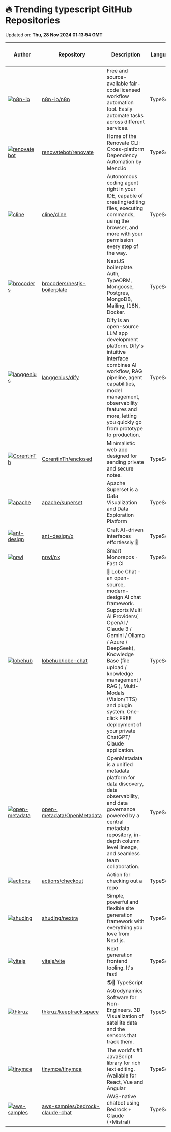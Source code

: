 # 🔥 Trending typescript GitHub Repositories

Updated on: **Thu, 28 Nov 2024 01:13:54 GMT**

| Author | Repository | Description | Language | ⭐ Total Stars | 🌟 Stars Today |
|--------|------------|-------------|----------|----------------|----------------|
| [![n8n-io](https://avatars.githubusercontent.com/u/6249596?s=40&v=4)](https://github.com/n8n-io) | [n8n-io/n8n](https://github.com/n8n-io/n8n) | Free and source-available fair-code licensed workflow automation tool. Easily automate tasks across different services. | TypeScript | 49784 | 98 |
| [![renovatebot](https://avatars.githubusercontent.com/u/6311784?s=40&v=4)](https://github.com/renovatebot) | [renovatebot/renovate](https://github.com/renovatebot/renovate) | Home of the Renovate CLI: Cross-platform Dependency Automation by Mend.io | TypeScript | 17797 | 11 |
| [![cline](https://avatars.githubusercontent.com/u/7799382?s=40&v=4)](https://github.com/cline) | [cline/cline](https://github.com/cline/cline) | Autonomous coding agent right in your IDE, capable of creating/editing files, executing commands, using the browser, and more with your permission every step of the way. | TypeScript | 12902 | 92 |
| [![brocoders](https://avatars.githubusercontent.com/in/2740?s=40&v=4)](https://github.com/brocoders) | [brocoders/nestjs-boilerplate](https://github.com/brocoders/nestjs-boilerplate) | NestJS boilerplate. Auth, TypeORM, Mongoose, Postgres, MongoDB, Mailing, I18N, Docker. | TypeScript | 3221 | 17 |
| [![langgenius](https://avatars.githubusercontent.com/u/5485478?s=40&v=4)](https://github.com/langgenius) | [langgenius/dify](https://github.com/langgenius/dify) | Dify is an open-source LLM app development platform. Dify's intuitive interface combines AI workflow, RAG pipeline, agent capabilities, model management, observability features and more, letting you quickly go from prototype to production. | TypeScript | 53042 | 289 |
| [![CorentinTh](https://avatars.githubusercontent.com/u/25065347?s=40&v=4)](https://github.com/CorentinTh) | [CorentinTh/enclosed](https://github.com/CorentinTh/enclosed) | Minimalistic web app designed for sending private and secure notes. | TypeScript | 928 | 66 |
| [![apache](https://avatars.githubusercontent.com/u/487433?s=40&v=4)](https://github.com/apache) | [apache/superset](https://github.com/apache/superset) | Apache Superset is a Data Visualization and Data Exploration Platform | TypeScript | 62982 | 27 |
| [![ant-design](https://avatars.githubusercontent.com/u/5378891?s=40&v=4)](https://github.com/ant-design) | [ant-design/x](https://github.com/ant-design/x) | Craft AI-driven interfaces effortlessly 🤖 | TypeScript | 1002 | 510 |
| [![nrwl](https://avatars.githubusercontent.com/u/8104246?s=40&v=4)](https://github.com/nrwl) | [nrwl/nx](https://github.com/nrwl/nx) | Smart Monorepos · Fast CI | TypeScript | 23802 | 12 |
| [![lobehub](https://avatars.githubusercontent.com/u/28616219?s=40&v=4)](https://github.com/lobehub) | [lobehub/lobe-chat](https://github.com/lobehub/lobe-chat) | 🤯 Lobe Chat - an open-source, modern-design AI chat framework. Supports Multi AI Providers( OpenAI / Claude 3 / Gemini / Ollama / Azure / DeepSeek), Knowledge Base (file upload / knowledge management / RAG ), Multi-Modals (Vision/TTS) and plugin system. One-click FREE deployment of your private ChatGPT/ Claude application. | TypeScript | 45059 | 82 |
| [![open-metadata](https://avatars.githubusercontent.com/u/35870520?s=40&v=4)](https://github.com/open-metadata) | [open-metadata/OpenMetadata](https://github.com/open-metadata/OpenMetadata) | OpenMetadata is a unified metadata platform for data discovery, data observability, and data governance powered by a central metadata repository, in-depth column level lineage, and seamless team collaboration. | TypeScript | 5637 | 7 |
| [![actions](https://avatars.githubusercontent.com/u/12102068?s=40&v=4)](https://github.com/actions) | [actions/checkout](https://github.com/actions/checkout) | Action for checking out a repo | TypeScript | 5957 | 1 |
| [![shuding](https://avatars.githubusercontent.com/u/3676859?s=40&v=4)](https://github.com/shuding) | [shuding/nextra](https://github.com/shuding/nextra) | Simple, powerful and flexible site generation framework with everything you love from Next.js. | TypeScript | 11922 | 8 |
| [![vitejs](https://avatars.githubusercontent.com/u/499550?s=40&v=4)](https://github.com/vitejs) | [vitejs/vite](https://github.com/vitejs/vite) | Next generation frontend tooling. It's fast! | TypeScript | 68877 | 50 |
| [![thkruz](https://avatars.githubusercontent.com/u/23319161?s=40&v=4)](https://github.com/thkruz) | [thkruz/keeptrack.space](https://github.com/thkruz/keeptrack.space) | 🌎📡 TypeScript Astrodynamics Software for Non-Engineers. 3D Visualization of satellite data and the sensors that track them. | TypeScript | 353 | 5 |
| [![tinymce](https://avatars.githubusercontent.com/u/115879?s=40&v=4)](https://github.com/tinymce) | [tinymce/tinymce](https://github.com/tinymce/tinymce) | The world's #1 JavaScript library for rich text editing. Available for React, Vue and Angular | TypeScript | 15102 | 5 |
| [![aws-samples](https://avatars.githubusercontent.com/u/23316627?s=40&v=4)](https://github.com/aws-samples) | [aws-samples/bedrock-claude-chat](https://github.com/aws-samples/bedrock-claude-chat) | AWS-native chatbot using Bedrock + Claude (+Mistral) | TypeScript | 920 | 1 |
